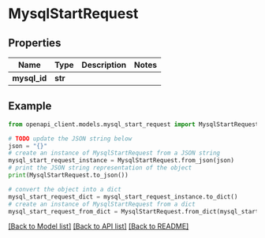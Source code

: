 # MysqlStartRequest


## Properties

Name | Type | Description | Notes
------------ | ------------- | ------------- | -------------
**mysql_id** | **str** |  | 

## Example

```python
from openapi_client.models.mysql_start_request import MysqlStartRequest

# TODO update the JSON string below
json = "{}"
# create an instance of MysqlStartRequest from a JSON string
mysql_start_request_instance = MysqlStartRequest.from_json(json)
# print the JSON string representation of the object
print(MysqlStartRequest.to_json())

# convert the object into a dict
mysql_start_request_dict = mysql_start_request_instance.to_dict()
# create an instance of MysqlStartRequest from a dict
mysql_start_request_from_dict = MysqlStartRequest.from_dict(mysql_start_request_dict)
```
[[Back to Model list]](../README.md#documentation-for-models) [[Back to API list]](../README.md#documentation-for-api-endpoints) [[Back to README]](../README.md)


